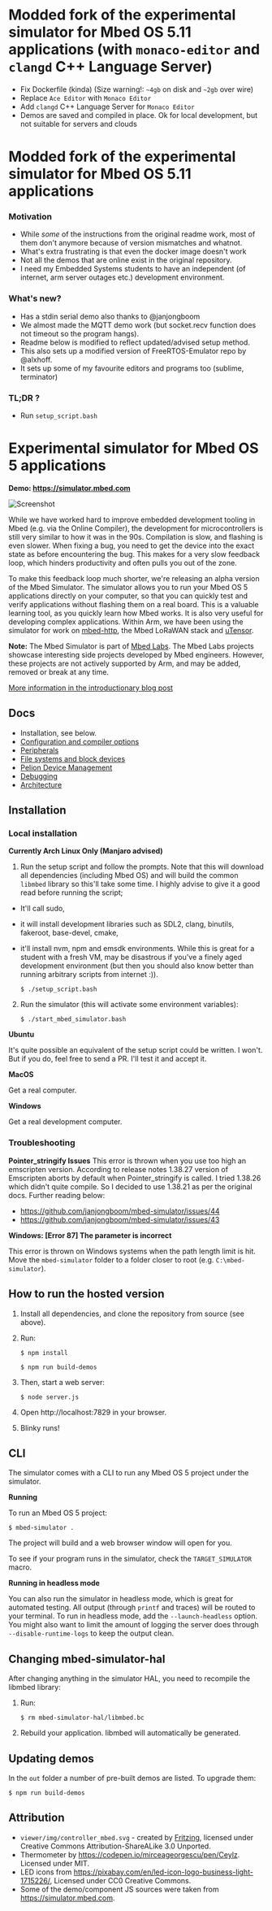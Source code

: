 # Modded fork of the experimental simulator for Mbed OS 5.11 applications (with `monaco-editor` and `clangd` C++ Language Server)
 - Fix Dockerfile (kinda) (Size warning!: `~4gb` on disk and `~2gb` over wire)
 - Replace `Ace Editor` with `Monaco Editor`
 - Add `clangd` C++ Language Server for `Monaco Editor`
 - Demos are saved and compiled in place. Ok for local development, but not suitable for servers and clouds 

# Modded fork of the experimental simulator for Mbed OS 5.11 applications

### Motivation
 - While *some* of the instructions from the original readme work, most of them don't anymore because of version mismatches and whatnot. 
 - What's extra frustrating is that even the docker image doesn't work
 - Not all the demos that are online exist in the original repository.
 - I need my Embedded Systems students to have an independent (of internet, arm server outages etc.) development environment.
 
### What's new?
 - Has a stdin serial demo also thanks to @janjongboom
 - We almost made the MQTT demo work (but socket.recv function does not timeout so the program hangs).
 - Readme below is modified to reflect updated/advised setup method.
 - This also sets up a modified version of FreeRTOS-Emulator repo by @alxhoff.
 - It sets up some of my favourite editors and programs too (sublime, terminator)
 
### TL;DR ?

 - Run `setup_script.bash`

# Experimental simulator for Mbed OS 5 applications

**Demo: https://simulator.mbed.com**

![Screenshot](https://os.mbed.com/media/uploads/janjongboom/simulator2.png)

While we have worked hard to improve embedded development tooling in Mbed (e.g. via the Online Compiler), the development for microcontrollers is still very similar to how it was in the 90s. Compilation is slow, and flashing is even slower. When fixing a bug, you need to get the device into the exact state as before encountering the bug. This makes for a very slow feedback loop, which hinders productivity and often pulls you out of the zone.

To make this feedback loop much shorter, we're releasing an alpha version of the Mbed Simulator. The simulator allows you to run your Mbed OS 5 applications directly on your computer, so that you can quickly test and verify applications without flashing them on a real board. This is a valuable learning tool, as you quickly learn how Mbed works. It is also very useful for developing complex applications. Within Arm, we have been using the simulator for work on [mbed-http](https://os.mbed.com/teams/sandbox/code/mbed-http/), the Mbed LoRaWAN stack and [uTensor](http://utensor.ai/).

**Note:** The Mbed Simulator is part of [Mbed Labs](https://labs.mbed.com/). The Mbed Labs projects showcase interesting side projects developed by Mbed engineers. However, these projects are not actively supported by Arm, and may be added, removed or break at any time.

[More information in the introductionary blog post](https://os.mbed.com/blog/entry/introducing-mbed-simulator/)

## Docs

* Installation, see below.
* [Configuration and compiler options](docs/simconfig.md)
* [Peripherals](docs/peripherals.md)
* [File systems and block devices](docs/fs.md)
* [Pelion Device Management](docs/pelion.md)
* [Debugging](docs/debugging.md)
* [Architecture](docs/architecture.md)

## Installation

### Local installation

**Currently Arch Linux Only (Manjaro advised)**

1. Run the setup script and follow the prompts. Note that this will download all dependencies (including Mbed OS) and will build the common `libmbed` library so this'll take some time. 
I highly advise to give it a good read before running the script;
 - It'll call sudo, 
 - it will install development libraries such as SDL2, clang, binutils, fakeroot, base-devel, cmake, 
 - it'll install nvm, npm and emsdk environments. 
While this is great for a student with a fresh VM, may be disastrous if you've a finely aged development environment (but then you should also know better than running arbitrary scripts from internet :)).

    ```
    $ ./setup_script.bash
    ```

2. Run the simulator (this will activate some environment variables):

    ```
    $ ./start_mbed_simulator.bash
    ```

**Ubuntu**

It's quite possible an equivalent of the setup script could be written. I won't. But if you do, feel free to send a PR. I'll test it and accept it.

**MacOS**

Get a real computer.

**Windows**

Get a real development computer.

### Troubleshooting

**Pointer_stringify Issues**
This error is thrown when you use too high an emscripten version. According to release notes 1.38.27 version of Emscripten aborts by default when Pointer_stringify is called. I tried 1.38.26 which didn't quite compile. So I decided to use 1.38.21 as per the original docs. Further reading below:
 - https://github.com/janjongboom/mbed-simulator/issues/44
 - https://github.com/janjongboom/mbed-simulator/issues/43

**Windows: [Error 87] The parameter is incorrect**

This error is thrown on Windows systems when the path length limit is hit. Move the `mbed-simulator` folder to a folder closer to root (e.g. `C:\mbed-simulator`).

## How to run the hosted version

1. Install all dependencies, and clone the repository from source (see above).
1. Run:

    ```
    $ npm install

    $ npm run build-demos
    ```

1. Then, start a web server:

    ```
    $ node server.js
    ```

1. Open http://localhost:7829 in your browser.
1. Blinky runs!

## CLI

The simulator comes with a CLI to run any Mbed OS 5 project under the simulator.

**Running**

To run an Mbed OS 5 project:

```
$ mbed-simulator .
```

The project will build and a web browser window will open for you.

To see if your program runs in the simulator, check the `TARGET_SIMULATOR` macro.

**Running in headless mode**

You can also run the simulator in headless mode, which is great for automated testing. All output (through `printf` and traces) will be routed to your terminal. To run in headless mode, add the `--launch-headless` option. You might also want to limit the amount of logging the server does through `--disable-runtime-logs` to keep the output clean.

## Changing mbed-simulator-hal

After changing anything in the simulator HAL, you need to recompile the libmbed library:

1. Run:

    ```
    $ rm mbed-simulator-hal/libmbed.bc
    ```

1. Rebuild your application. libmbed will automatically be generated.

## Updating demos

In the `out` folder a number of pre-built demos are listed. To upgrade them:
```
$ npm run build-demos
```

## Attribution

* `viewer/img/controller_mbed.svg` - created by [Fritzing](https://github.com/fritzing/fritzing-parts), licensed under Creative Commons Attribution-ShareALike 3.0 Unported.
* Thermometer by https://codepen.io/mirceageorgescu/pen/Ceylz. Licensed under MIT.
* LED icons from https://pixabay.com/en/led-icon-logo-business-light-1715226/, Licensed under CC0 Creative Commons.
* Some of the demo/component JS sources were taken from https://simulator.mbed.com.
